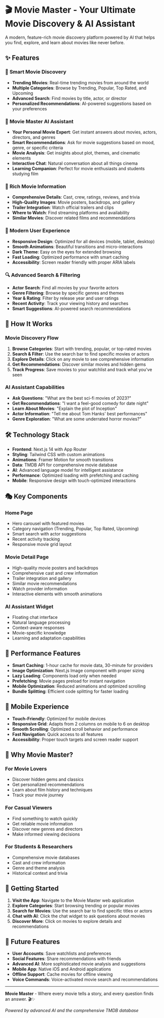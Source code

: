 # 🎬 Movie Master - Your Ultimate Movie Discovery & AI Assistant

A modern, feature-rich movie discovery platform powered by AI that helps you find, explore, and learn about movies like never before.

## ✨ Features

### 🎯 **Smart Movie Discovery**
- **Trending Movies**: Real-time trending movies from around the world
- **Multiple Categories**: Browse by Trending, Popular, Top Rated, and Upcoming
- **Advanced Search**: Find movies by title, actor, or director
- **Personalized Recommendations**: AI-powered suggestions based on your preferences

### 🤖 **Movie Master AI Assistant**
- **Your Personal Movie Expert**: Get instant answers about movies, actors, directors, and genres
- **Smart Recommendations**: Ask for movie suggestions based on mood, genre, or specific criteria
- **Movie Analysis**: Get insights about plot, themes, and cinematic elements
- **Interactive Chat**: Natural conversation about all things cinema
- **Learning Companion**: Perfect for movie enthusiasts and students studying film

### 🎨 **Rich Movie Information**
- **Comprehensive Details**: Cast, crew, ratings, reviews, and trivia
- **High-Quality Images**: Movie posters, backdrops, and gallery
- **Trailer Integration**: Watch official trailers and clips
- **Where to Watch**: Find streaming platforms and availability
- **Similar Movies**: Discover related films and recommendations

### 📱 **Modern User Experience**
- **Responsive Design**: Optimized for all devices (mobile, tablet, desktop)
- **Smooth Animations**: Beautiful transitions and micro-interactions
- **Dark Theme**: Easy on the eyes for extended browsing
- **Fast Loading**: Optimized performance with smart caching
- **Accessibility**: Screen reader friendly with proper ARIA labels

### 🔍 **Advanced Search & Filtering**
- **Actor Search**: Find all movies by your favorite actors
- **Genre Filtering**: Browse by specific genres and themes
- **Year & Rating**: Filter by release year and user ratings
- **Recent Activity**: Track your viewing history and searches
- **Smart Suggestions**: AI-powered search recommendations

## 🚀 **How It Works**

### **Movie Discovery Flow**
1. **Browse Categories**: Start with trending, popular, or top-rated movies
2. **Search & Filter**: Use the search bar to find specific movies or actors
3. **Explore Details**: Click on any movie to see comprehensive information
4. **Get Recommendations**: Discover similar movies and hidden gems
5. **Track Progress**: Save movies to your watchlist and track what you've seen

### **AI Assistant Capabilities**
- **Ask Questions**: "What are the best sci-fi movies of 2023?"
- **Get Recommendations**: "I want a feel-good comedy for date night"
- **Learn About Movies**: "Explain the plot of Inception"
- **Actor Information**: "Tell me about Tom Hanks' best performances"
- **Genre Exploration**: "What are some underrated horror movies?"

## 🛠️ **Technology Stack**

- **Frontend**: Next.js 14 with App Router
- **Styling**: Tailwind CSS with custom animations
- **Animations**: Framer Motion for smooth transitions
- **Data**: TMDB API for comprehensive movie database
- **AI**: Advanced language model for intelligent assistance
- **Performance**: Optimized loading with prefetching and caching
- **Mobile**: Responsive design with touch-optimized interactions

## 🎭 **Key Components**

### **Home Page**
- Hero carousel with featured movies
- Category navigation (Trending, Popular, Top Rated, Upcoming)
- Smart search with actor suggestions
- Recent activity tracking
- Responsive movie grid layout

### **Movie Detail Page**
- High-quality movie posters and backdrops
- Comprehensive cast and crew information
- Trailer integration and gallery
- Similar movie recommendations
- Watch provider information
- Interactive elements with smooth animations

### **AI Assistant Widget**
- Floating chat interface
- Natural language processing
- Context-aware responses
- Movie-specific knowledge
- Learning and adaptation capabilities

## 🔧 **Performance Features**

- **Smart Caching**: 1-hour cache for movie data, 30-minute for providers
- **Image Optimization**: Next.js Image component with proper sizing
- **Lazy Loading**: Components load only when needed
- **Prefetching**: Movie pages preload for instant navigation
- **Mobile Optimization**: Reduced animations and optimized scrolling
- **Bundle Splitting**: Efficient code splitting for faster loading

## 📱 **Mobile Experience**

- **Touch-Friendly**: Optimized for mobile devices
- **Responsive Grid**: Adapts from 2 columns on mobile to 6 on desktop
- **Smooth Scrolling**: Optimized scroll behavior and performance
- **Fast Navigation**: Quick access to all features
- **Accessibility**: Proper touch targets and screen reader support

## 🌟 **Why Movie Master?**

### **For Movie Lovers**
- Discover hidden gems and classics
- Get personalized recommendations
- Learn about film history and techniques
- Track your movie journey

### **For Casual Viewers**
- Find something to watch quickly
- Get reliable movie information
- Discover new genres and directors
- Make informed viewing decisions

### **For Students & Researchers**
- Comprehensive movie databases
- Cast and crew information
- Genre and theme analysis
- Historical context and trivia

## 🚀 **Getting Started**

1. **Visit the App**: Navigate to the Movie Master web application
2. **Explore Categories**: Start browsing trending or popular movies
3. **Search for Movies**: Use the search bar to find specific titles or actors
4. **Chat with AI**: Click the chat widget to ask questions about movies
5. **Discover More**: Click on movies to explore details and recommendations

## 🔮 **Future Features**

- **User Accounts**: Save watchlists and preferences
- **Social Features**: Share recommendations with friends
- **Advanced AI**: More sophisticated movie analysis and suggestions
- **Mobile App**: Native iOS and Android applications
- **Offline Support**: Cache movies for offline viewing
- **Voice Commands**: Voice-activated movie search and recommendations

---

**Movie Master** - Where every movie tells a story, and every question finds an answer. 🎬✨

*Powered by advanced AI and the comprehensive TMDB database*
